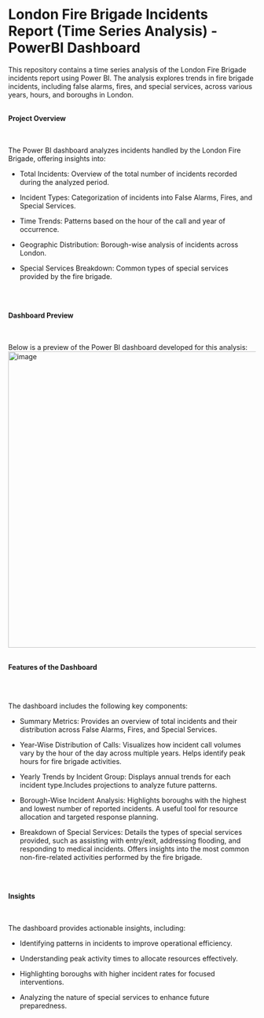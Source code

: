 # London Fire Brigade Incidents Report (Time Series Analysis) - PowerBI Dashboard

This repository contains a time series analysis of the London Fire Brigade incidents report using Power BI. The analysis explores trends in fire brigade incidents, including false alarms, fires, and special services, across various years, hours, and boroughs in London.
<br>
<br>

**Project Overview**

<br>
<br>
The Power BI dashboard analyzes incidents handled by the London Fire Brigade, offering insights into:<br>

* Total Incidents: Overview of the total number of incidents recorded during the analyzed period.

* Incident Types: Categorization of incidents into False Alarms, Fires, and Special Services.

* Time Trends: Patterns based on the hour of the call and year of occurrence.

* Geographic Distribution: Borough-wise analysis of incidents across London.

* Special Services Breakdown: Common types of special services provided by the fire brigade.

<br>
<br>

**Dashboard Preview**

<br>
<br>
Below is a preview of the Power BI dashboard developed for this analysis:
<br>
<img width="603" alt="image" src="https://github.com/user-attachments/assets/6e8b5d29-abef-4fab-bb71-d1d8b2df0c3b" />
<br>
<br>

**Features of the Dashboard**

<br>
<br>

The dashboard includes the following key components:

* Summary Metrics: Provides an overview of total incidents and their distribution across False Alarms, Fires, and Special Services.

* Year-Wise Distribution of Calls: Visualizes how incident call volumes vary by the hour of the day across multiple years.
Helps identify peak hours for fire brigade activities.

* Yearly Trends by Incident Group: Displays annual trends for each incident type.Includes projections to analyze future patterns.

* Borough-Wise Incident Analysis: Highlights boroughs with the highest and lowest number of reported incidents. A useful tool for resource allocation and targeted response planning.

* Breakdown of Special Services: Details the types of special services provided, such as assisting with entry/exit, addressing flooding, and responding to medical incidents. Offers insights into the most common non-fire-related activities performed by the fire brigade.
<br>
<br>

**Insights**

<br>
<br>
The dashboard provides actionable insights, including:

* Identifying patterns in incidents to improve operational efficiency.

* Understanding peak activity times to allocate resources effectively.

* Highlighting boroughs with higher incident rates for focused interventions.

* Analyzing the nature of special services to enhance future preparedness.

